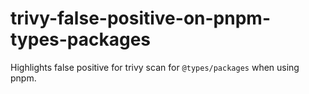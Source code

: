 # trivy-false-positive-on-pnpm-types-packages
Highlights false positive for trivy scan for `@types/packages` when using pnpm.
